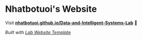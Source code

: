
# Nhatbotuoi's Website

Visit **[nhatbotuoi.github.io/Data-and-Intelligent-Systems-Lab](https://nhatbotuoi.github.io/Data-and-Intelligent-Systems-Lab)** 🚀

_Built with [Lab Website Template](https://greene-lab.gitbook.io/lab-website-template-docs)_


